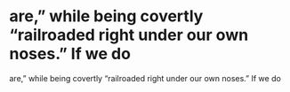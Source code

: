 # are,” while being covertly “railroaded right under our own noses.” If we do

are,” while being covertly “railroaded right under our own noses.” If we do